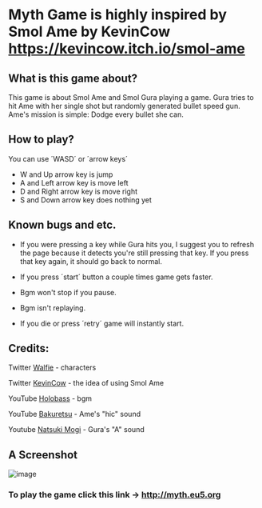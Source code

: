 # Myth Game is highly inspired by Smol Ame by KevinCow https://kevincow.itch.io/smol-ame

## What is this game about?
This game is about Smol Ame and Smol Gura playing a game.
Gura tries to hit Ame with her single shot but randomly generated bullet speed gun.
Ame's mission is simple: Dodge every bullet she can.

## How to play?
You can use ´WASD´ or ´arrow keys´

* W and Up arrow key is jump
* A and Left arrow key is move left
* D and Right arrow key is move right
* S and Down arrow key does nothing yet

## Known bugs and etc.
* If you were pressing a key while Gura hits you, I suggest you to refresh the page because it detects you're still pressing that key. 
If you press that key again, it should go back to normal.

* If you press ´start´ button a couple times game gets faster.

* Bgm won't stop if you pause.

* Bgm isn't replaying.

* If you die or press ´retry´ game will instantly start.

## Credits:

Twitter [Walfie](https://twitter.com/walfieee) - characters 

Twitter [KevinCow](https://twitter.com/KevinCow) - the idea of using Smol Ame

YouTube [Holobass](https://www.youtube.com/channel/UC_je6fYFlPvswP9doc2JFWg/videos) - bgm

YouTube [Bakuretsu](https://www.youtube.com/watch?v=Rwd5v5s516Q) - Ame's "hic" sound

Youtube [Natsuki Mogi](https://www.youtube.com/watch?v=1Uzw1Zr1FE4) - Gura's "A" sound

## A Screenshot
![image](https://user-images.githubusercontent.com/56218889/117978712-d7819180-b33a-11eb-9eb5-12bea033dea3.png)

### To play the game click this link -> http://myth.eu5.org
